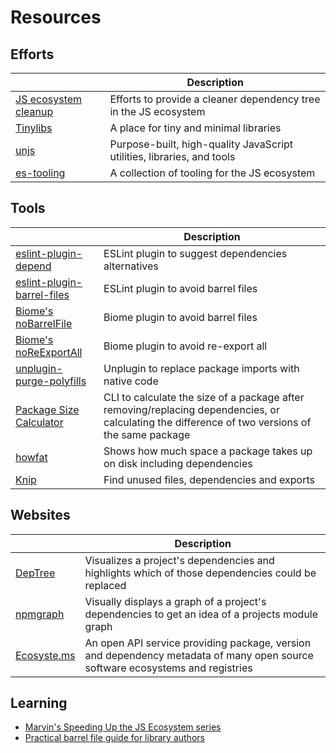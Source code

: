 # Resources

## Efforts

|  | Description |
| -- | -- |
| [JS ecosystem cleanup](https://github.com/e18e/ecosystem-issues) | Efforts to provide a cleaner dependency tree in the JS ecosystem |
| [Tinylibs](https://github.com/tinylibs) | A place for tiny and minimal libraries |
| [unjs](https://github.com/unjs/) | Purpose-built, high-quality JavaScript utilities, libraries, and tools |
| [es-tooling](https://github.com/es-tooling/) | A collection of tooling for the JS ecosystem |

## Tools

|  | Description |
| -- | -- |
| [eslint-plugin-depend](https://github.com/es-tooling/eslint-plugin-depend) | ESLint plugin to suggest dependencies alternatives |
| [eslint-plugin-barrel-files](https://github.com/thepassle/eslint-plugin-barrel-files) | ESLint plugin to avoid barrel files |
| [Biome's noBarrelFile](https://biomejs.dev/linter/rules/no-barrel-file/) | Biome plugin to avoid barrel files |
| [Biome's noReExportAll](https://biomejs.dev/linter/rules/no-re-export-all/) | Biome plugin to avoid re-export all |
| [unplugin-purge-polyfills](https://github.com/danielroe/unplugin-purge-polyfills) | Unplugin to replace package imports with native code |
| [Package Size Calculator](https://github.com/TheDevMinerTV/package-size-calculator) | CLI to calculate the size of a package after removing/replacing dependencies, or calculating the difference of two versions of the same package |
| [howfat](https://github.com/megahertz/howfat) | Shows how much space a package takes up on disk including dependencies |
| [Knip](https://knip.dev) | Find unused files, dependencies and exports |

## Websites

|  | Description |
| -- | -- |
| [DepTree](https://deptree.rschristian.dev/) | Visualizes a project's dependencies and highlights which of those dependencies could be replaced |
| [npmgraph](https://npmgraph.js.org/) | Visually displays a graph of a project's dependencies to get an idea of a projects module graph |
| [Ecosyste.ms](https://packages.ecosyste.ms/) | An open API service providing package, version and dependency metadata of many open source software ecosystems and registries |

## Learning

- [Marvin's Speeding Up the JS Ecosystem series](https://marvinh.dev/blog/speeding-up-javascript-ecosystem/)
- [Practical barrel file guide for library authors](https://thepassle.netlify.app/blog/practical-barrel-file-guide-for-library-authors)

